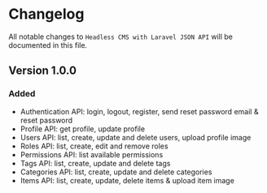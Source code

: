 # Changelog

All notable changes to `Headless CMS with Laravel JSON API`  will be documented in this file.

## Version 1.0.0

### Added
- Authentication API: login, logout, register, send reset password email & reset password
- Profile API: get profile, update profile
- Users API: list, create, update and delete users, upload profile image
- Roles API: list, create, edit and remove roles
- Permissions API: list available permissions
- Tags API: list, create, update and delete tags
- Categories API: list, create, update and delete categories
- Items API: list, create, update, delete items & upload item image

